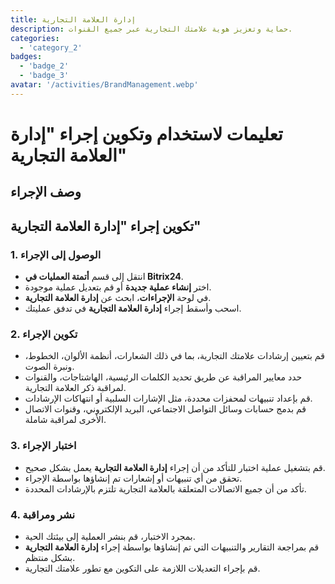 ```yaml
---
title: إدارة العلامة التجارية
description: حماية وتعزيز هوية علامتك التجارية عبر جميع القنوات.
categories: 
  - 'category_2'
badges: 
  - 'badge_2'
  - 'badge_3'
avatar: '/activities/BrandManagement.webp'
---
```

# تعليمات لاستخدام وتكوين إجراء "إدارة العلامة التجارية"

## وصف الإجراء

## **تكوين إجراء "إدارة العلامة التجارية"**

### 1. الوصول إلى الإجراء
- انتقل إلى قسم **أتمتة العمليات في Bitrix24**.
- اختر **إنشاء عملية جديدة** أو قم بتعديل عملية موجودة.
- في لوحة **الإجراءات**، ابحث عن **إدارة العلامة التجارية**.
- اسحب وأسقط إجراء **إدارة العلامة التجارية** في تدفق عمليتك.

### 2. تكوين الإجراء
- قم بتعيين إرشادات علامتك التجارية، بما في ذلك الشعارات، أنظمة الألوان، الخطوط، ونبرة الصوت.
- حدد معايير المراقبة عن طريق تحديد الكلمات الرئيسية، الهاشتاجات، والقنوات لمراقبة ذكر العلامة التجارية.
- قم بإعداد تنبيهات لمحفزات محددة، مثل الإشارات السلبية أو انتهاكات الإرشادات.
- قم بدمج حسابات وسائل التواصل الاجتماعي، البريد الإلكتروني، وقنوات الاتصال الأخرى لمراقبة شاملة.

### 3. اختبار الإجراء
- قم بتشغيل عملية اختبار للتأكد من أن إجراء **إدارة العلامة التجارية** يعمل بشكل صحيح.
- تحقق من أي تنبيهات أو إشعارات تم إنشاؤها بواسطة الإجراء.
- تأكد من أن جميع الاتصالات المتعلقة بالعلامة التجارية تلتزم بالإرشادات المحددة.

### 4. نشر ومراقبة
- بمجرد الاختبار، قم بنشر العملية إلى بيئتك الحية.
- قم بمراجعة التقارير والتنبيهات التي تم إنشاؤها بواسطة إجراء **إدارة العلامة التجارية** بشكل منتظم.
- قم بإجراء التعديلات اللازمة على التكوين مع تطور علامتك التجارية.
